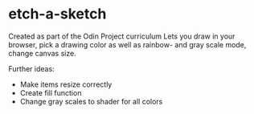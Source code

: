# etch-a-sketch
Created as part of the Odin Project curriculum
Lets you draw in your browser, pick a drawing color as well as rainbow- and gray scale mode, change canvas size.

Further ideas:
- Make items resize correctly
- Create fill function
- Change gray scales to shader for all colors